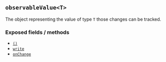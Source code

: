 ## `observableValue<T>`
The object representing the value of type `T` those changes can be tracked.

### Exposed fields / methods
* [`()`](observableValue/braces-operator.md)
* [`write`](observableValue/write.md)
* [`onChange`](observableValue/onChange.md)